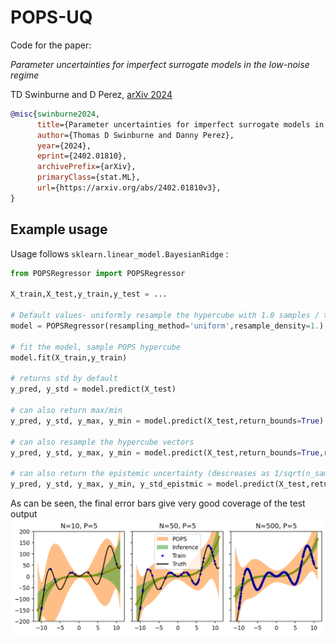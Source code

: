# POPS-UQ
Code for the paper: 

*Parameter uncertainties for imperfect surrogate models in the low-noise regime*

TD Swinburne and D Perez, [arXiv 2024](https://arxiv.org/abs/2402.01810v3)

```bibtex
@misc{swinburne2024,
      title={Parameter uncertainties for imperfect surrogate models in the low-noise regime}, 
      author={Thomas D Swinburne and Danny Perez},
      year={2024},
      eprint={2402.01810},
      archivePrefix={arXiv},
      primaryClass={stat.ML},
      url={https://arxiv.org/abs/2402.01810v3}, 
}
```

## Example usage

Usage follows `sklearn.linear_model.BayesianRidge` :

```python
from POPSRegressor import POPSRegressor

X_train,X_test,y_train,y_test = ...

# Default values- uniformly resample the hypercube with 1.0 samples / training point
model = POPSRegressor(resampling_method='uniform',resample_density=1.)

# fit the model, sample POPS hypercube
model.fit(X_train,y_train)

# returns std by default
y_pred, y_std = model.predict(X_test)

# can also return max/min 
y_pred, y_std, y_max, y_min = model.predict(X_test,return_bounds=True)

# can also resample the hypercube vectors
y_pred, y_std, y_max, y_min = model.predict(X_test,return_bounds=True,resample=True)

# can also return the epistemic uncertainty (descreases as 1/sqrt(n_samples))
y_pred, y_std, y_max, y_min, y_std_epistmic = model.predict(X_test,return_bounds=True,resample=True,return_epistemic_std=True)
```

As can be seen, the final error bars give very good coverage of the test output
![Example POPS regression](example_image.png)

